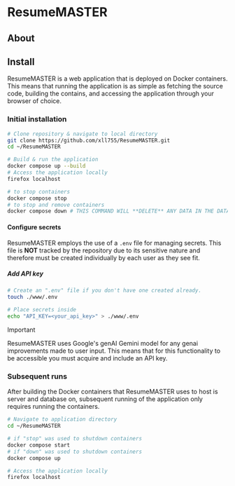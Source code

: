 # ResumeMASTER

## About

## Install

ResumeMASTER is a web application that is deployed on Docker containers.
This means that running the application is as simple as fetching the source
code, building the contains, and accessing the application through your browser
of choice.

### Initial installation

```bash
# Clone repository & navigate to local directory
git clone https://github.com/xll755/ResumeMASTER.git
cd ~/ResumeMASTER

# Build & run the application
docker compose up --build
# Access the application locally
firefox localhost

# to stop containers
docker compose stop
# to stop and remove containers
docker compose down # THIS COMMAND WILL **DELETE** ANY DATA IN THE DATABASE
```

#### Configure secrets

ResumeMASTER employs the use of a `.env` file for managing secrets.
This file is **NOT** tracked by the repository due to its sensitive nature and
therefore must be created individually by each user as they see fit.

##### Add API key

```bash
# Create an ".env" file if you don't have one created already.
touch ./www/.env

# Place secrets inside
echo "API_KEY=<your_api_key>" > ./www/.env
```

> [!IMPORTANT]
> ResumeMASTER uses Google's genAI Gemini model for any genai improvements made
> to user input.
> This means that for this functionality to be accessible you must acquire and
> include an API key.

### Subsequent runs

After building the Docker containers that ResumeMASTER uses to host is server
and database on, subsequent running of the application only requires running the
containers.

```bash
# Navigate to application directory
cd ~/ResumeMASTER

# if "stop" was used to shutdown containers
docker compose start
# if "down" was used to shutdown containers
docker compose up

# Access the application locally
firefox localhost
```
